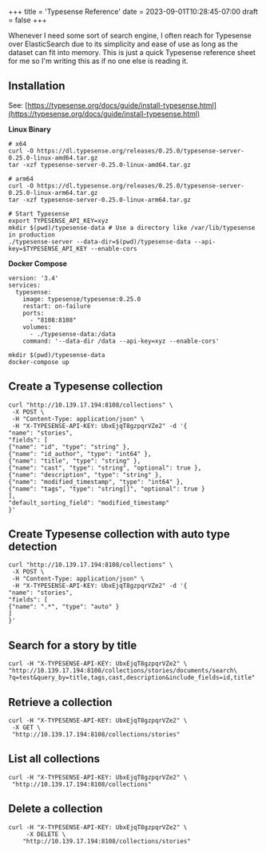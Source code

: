 +++
title = 'Typesense Reference'
date = 2023-09-01T10:28:45-07:00
draft = false
+++

Whenever I need some sort of search engine, I often reach for Typesense over ElasticSearch due to its simplicity and ease of use as long as the dataset can fit into memory. This is just a quick Typesense reference sheet for me so I'm writing this as if no one else is reading it.

## Installation

See: [https://typesense.org/docs/guide/install-typesense.html](https://typesense.org/docs/guide/install-typesense.html)

**Linux Binary**

```
# x64
curl -O https://dl.typesense.org/releases/0.25.0/typesense-server-0.25.0-linux-amd64.tar.gz
tar -xzf typesense-server-0.25.0-linux-amd64.tar.gz

# arm64
curl -O https://dl.typesense.org/releases/0.25.0/typesense-server-0.25.0-linux-arm64.tar.gz
tar -xzf typesense-server-0.25.0-linux-arm64.tar.gz

# Start Typesense
export TYPESENSE_API_KEY=xyz
mkdir $(pwd)/typesense-data # Use a directory like /var/lib/typesense in production
./typesense-server --data-dir=$(pwd)/typesense-data --api-key=$TYPESENSE_API_KEY --enable-cors
```

**Docker Compose**

```
version: '3.4'
services:
  typesense:
    image: typesense/typesense:0.25.0
    restart: on-failure
    ports:
      - "8108:8108"
    volumes:
      - ./typesense-data:/data
    command: '--data-dir /data --api-key=xyz --enable-cors'
```

```
mkdir $(pwd)/typesense-data
docker-compose up
```

## Create a Typesense collection

```
curl "http://10.139.17.194:8108/collections" \
 -X POST \
 -H "Content-Type: application/json" \
 -H "X-TYPESENSE-API-KEY: UbxEjqT8gzpqrVZe2" -d '{
"name": "stories",
"fields": [
{"name": "id", "type": "string" },
{"name": "id_author", "type": "int64" },
{"name": "title", "type": "string" },
{"name": "cast", "type": "string", "optional": true },
{"name": "description", "type": "string" },
{"name": "modified_timestamp", "type": "int64" },
{"name": "tags", "type": "string[]", "optional": true }
],
"default_sorting_field": "modified_timestamp"
}'
```

## Create Typesense collection with auto type detection

```
curl "http://10.139.17.194:8108/collections" \
 -X POST \
 -H "Content-Type: application/json" \
 -H "X-TYPESENSE-API-KEY: UbxEjqT8gzpqrVZe2" -d '{
"name": "stories",
"fields": [
{"name": ".*", "type": "auto" }
]
}'
```

## Search for a story by title

```
curl -H "X-TYPESENSE-API-KEY: UbxEjqT8gzpqrVZe2" \
"http://10.139.17.194:8108/collections/stories/documents/search\
?q=test&query_by=title,tags,cast,description&include_fields=id,title"
```

## Retrieve a collection

```
curl -H "X-TYPESENSE-API-KEY: UbxEjqT8gzpqrVZe2" \
 -X GET \
 "http://10.139.17.194:8108/collections/stories"
```

## List all collections

```
curl -H "X-TYPESENSE-API-KEY: UbxEjqT8gzpqrVZe2" \
 "http://10.139.17.194:8108/collections"
```

## Delete a collection

```
curl -H "X-TYPESENSE-API-KEY: UbxEjqT8gzpqrVZe2" \
     -X DELETE \
    "http://10.139.17.194:8108/collections/stories"
```
